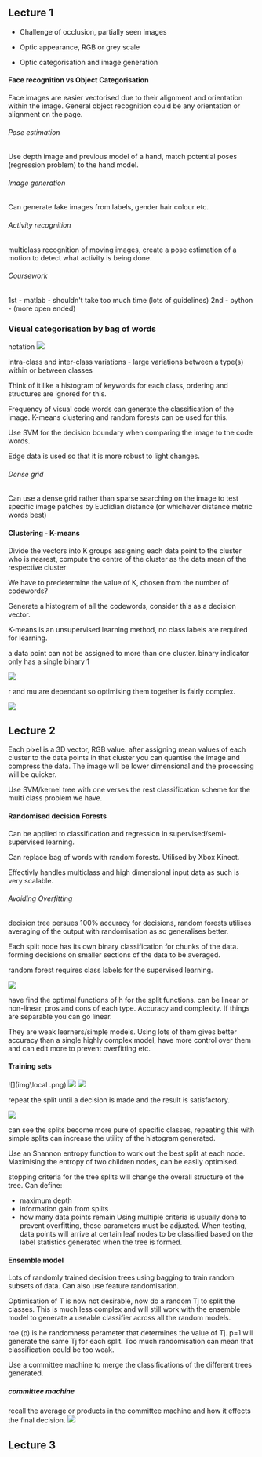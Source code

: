 ## Lecture 1

- Challenge of occlusion, partially seen images
- Optic appearance, RGB or grey scale

- Optic categorisation and image generation

#### Face recognition vs Object Categorisation

Face images are easier vectorised due to their alignment and orientation within the image.
General object recognition could be any orientation or alignment on the page.

###### Pose estimation
Use depth image and previous model of a hand, match potential poses (regression problem) to the hand model.

###### Image generation
Can generate fake images from labels, gender hair colour etc.

###### Activity recognition
multiclass recognition of moving images, create a pose estimation of a motion to detect what activity is being done.

###### Coursework
1st - matlab - shouldn't take too much time (lots of guidelines)
2nd - python - (more open ended)

### Visual categorisation by bag of words
notation
![](img\notation.png)

intra-class and inter-class variations - large variations between a type(s) within or between classes

Think of it like a histogram of keywords for each class, ordering and structures are ignored for this.

Frequency of visual code words can generate the classification of the image. K-means clustering and random forests can be used for this.


Use SVM for the decision boundary when comparing the image to the code words.

Edge data is used so that it is more robust to light changes.

###### Dense grid
Can use a dense grid rather than sparse searching on the image to test specific image patches by Euclidian distance (or whichever distance metric words best)

#### Clustering - K-means
Divide the vectors into K groups assigning each data point to the cluster who is nearest, compute the centre of the cluster as the data mean of the respective cluster

We have to predetermine the value of K, chosen from the number of codewords?

Generate a histogram of all the codewords, consider this as a decision vector.

K-means is an unsupervised learning method, no class labels are required for learning.

a data point can not be assigned to more than one cluster. binary indicator only has a single binary 1

![](img\objec.png)

r and mu are dependant so optimising them together is fairly complex.

![](img\opt.png)

## Lecture 2

Each pixel is a 3D vector, RGB value.
after assigning mean values of each cluster to the data points in that cluster you can quantise the image and compress the data. The image will be lower dimensional and the processing will be quicker.

Use SVM/kernel tree with one verses the rest classification scheme for the multi class problem we have.

#### Randomised decision Forests
Can be applied to classification and regression in supervised/semi-supervised learning.

Can replace bag of words with random forests. Utilised by Xbox Kinect.

Effectivly handles multiclass and high dimensional input data as such is very scalable.

###### Avoiding Overfitting

decision tree persues 100% accuracy for decisions, random forests utilises averaging of the output with randomisation as so generalises better.

Each split node has its own binary classification for chunks of the data. forming decisions on smaller sections of the data to be averaged.

random forest requires class labels for the supervised learning.

![](img\weak.png)

have find the optimal functions of h for the split functions. can be linear or non-linear, pros and cons of each type. Accuracy and complexity. If things are separable you can go linear.

They are weak learners/simple models. Using lots of them gives better accuracy than a single highly complex model, have more control over them and can edit more to prevent overfitting etc.

#### Training sets

![](img\local .png)
![](img\local_2.png)
![](img\split.png)

repeat the split until a decision is made and the result is satisfactory.

![](img\split_2.png)

can see the splits become more pure of specific classes, repeating this with simple splits can increase the utility of the histogram generated.

Use an Shannon entropy function to work out the best split at each node. Maximising the entropy of two children nodes, can be easily optimised.

stopping criteria for the tree splits will change the overall structure of the tree. Can define:
- maximum depth
- information gain from splits
- how many data points remain
Using multiple criteria is usually done to prevent overfitting, these parameters must be adjusted.
When testing, data points will arrive at certain leaf nodes to be classified based on the label statistics generated when the tree is formed.

#### Ensemble model

Lots of randomly trained decision trees using bagging to train random subsets of data.
Can also use feature randomisation.  

Optimisation of T is now not desirable, now do a random Tj to split the classes. This is much less complex and will still work with the ensemble model to generate a useable classifier across all the random models.

roe (p) is he randomness perameter that determines the value of Tj. p=1 will generate the same Tj for each split. Too much randomisation can mean that classification could be too weak.

Use a committee machine to merge the classifications of the different trees generated.

##### committee machine

recall the average or products in the committee machine and how it effects the final decision.
![](img\commit.png)

## Lecture 3
